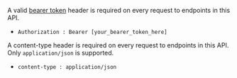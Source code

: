 ﻿A valid [bearer token](#tag/Authentication) header is required on every request to endpoints in this API.
- `Authorization : Bearer [your_bearer_token_here]`
    
A content-type header is required on every request to endpoints in this API. Only `application/json` is supported.
- `content-type : application/json`